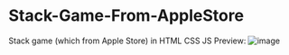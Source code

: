 # Stack-Game-From-AppleStore
Stack game (which from Apple Store) in HTML CSS JS
Preview:
![image](https://github.com/KhoiKodeKK/Stack-Game-From-AppleStore/assets/125990450/37b1f929-c457-4967-bcbd-adb74d508bc2)
